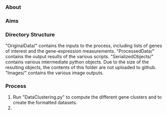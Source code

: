 ### About

### Aims

### Directory Structure
"OriginalData/" contains the inputs to the process, including lists of genes of interest and the gene-expression measurements.
"ProcessedData/" contains the output results of the various scripts.
"SerializedObjects/" contains various intermediate python objects. Due to the size of the resulting objects, the contents of this folder are not uploaded to github.
"Images/" contains the various image outputs.

### Process
1. Run "DataClustering.py" to compute the different gene clusters and to create the formatted datasets.
2. 